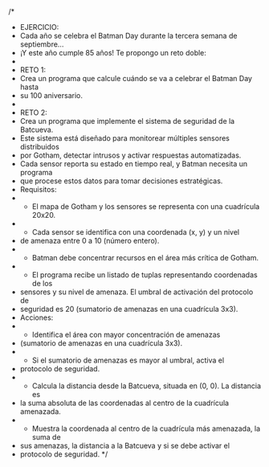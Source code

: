 /*
 * EJERCICIO:
 * Cada año se celebra el Batman Day durante la tercera semana de septiembre... 
 * ¡Y este año cumple 85 años! Te propongo un reto doble:
 *
 * RETO 1:
 * Crea un programa que calcule cuándo se va a celebrar el Batman Day hasta 
 * su 100 aniversario.
 *
 * RETO 2:
 * Crea un programa que implemente el sistema de seguridad de la Batcueva. 
 * Este sistema está diseñado para monitorear múltiples sensores distribuidos
 * por Gotham, detectar intrusos y activar respuestas automatizadas. 
 * Cada sensor reporta su estado en tiempo real, y Batman necesita un programa 
 * que procese estos datos para tomar decisiones estratégicas.
 * Requisitos:
 * - El mapa de Gotham y los sensores se representa con una cuadrícula 20x20.
 * - Cada sensor se identifica con una coordenada (x, y) y un nivel
 *   de amenaza entre 0 a 10 (número entero).
 * - Batman debe concentrar recursos en el área más crítica de Gotham.
 * - El programa recibe un listado de tuplas representando coordenadas de los 
 *   sensores y su nivel de amenaza. El umbral de activación del protocolo de
 *   seguridad es 20 (sumatorio de amenazas en una cuadrícula 3x3).
 * Acciones: 
 * - Identifica el área con mayor concentración de amenazas
 *   (sumatorio de amenazas en una cuadrícula 3x3).
 * - Si el sumatorio de amenazas es mayor al umbral, activa el 
 *   protocolo de seguridad.
 * - Calcula la distancia desde la Batcueva, situada en (0, 0). La distancia es
 *   la suma absoluta de las coordenadas al centro de la cuadrícula amenazada.
 * - Muestra la coordenada al centro de la cuadrícula más amenazada, la suma de
 *   sus amenazas, la distancia a la Batcueva y si se debe activar el
 *   protocolo de seguridad.
 */